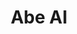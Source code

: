 ---
blog: https://abe.ai/blog
facebook: https://facebook.com/abethebot
linkedin: https://linkedin.com/company/10612413
logohandle: abeai
sort: abe
title: Abe AI
twitter: https://x.com/abethebot
website: https://www.abe.ai/
---